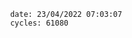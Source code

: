

                date: 23/04/2022 07:03:07
                cycles: 61080

                         